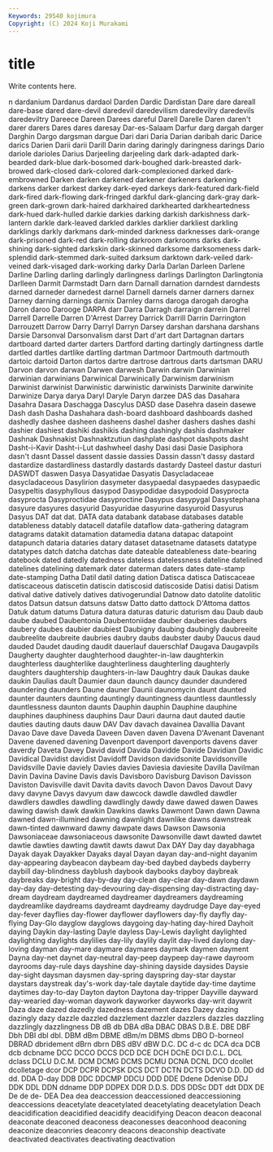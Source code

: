 ```yaml
---
Keywords: 29540 kojimura
Copyright: (C) 2024 Koji Murakami
---
```


# title

Write contents here.



n dardanium
Dardanus dardaol Darden Dardic Dardistan Dare dare dareall dare-base dared
dare-devil daredevil daredevilism daredevilry daredevils daredeviltry Dareece Dareen Darees dareful
Darell Darelle Daren daren't darer darers Dares dares daresay Dar-es-Salaam
Darfur darg dargah darger Darghin Dargo dargsman dargue Dari dari
Daria Darian daribah daric Darice darics Darien Darii darii Darill
Darin daring daringly daringness darings Dario dariole darioles Darius Darjeeling
darjeeling dark dark-adapted dark-bearded dark-blue dark-bosomed dark-boughed dark-breasted dark-browed dark-closed
dark-colored dark-complexioned darked dark-embrowned Darken darken darkened darkener darkeners darkening
darkens darker darkest darkey dark-eyed darkeys dark-featured dark-field dark-fired dark-flowing
dark-fringed darkful dark-glancing dark-gray dark-green dark-grown dark-haired darkhaired darkhearted darkheartedness
dark-hued dark-hulled darkie darkies darking darkish darkishness dark-lantern darkle dark-leaved
darkled darkles darklier darkliest darkling darklings darkly darkmans dark-minded darkness
darknesses dark-orange dark-prisoned dark-red dark-rolling darkroom darkrooms darks dark-shining dark-sighted
darkskin dark-skinned darksome darksomeness dark-splendid dark-stemmed dark-suited darksum darktown dark-veiled
dark-veined dark-visaged dark-working darky Darla Darlan Darleen Darlene Darline Darling
darling darlingly darlingness darlings Darlington Darlingtonia Darlleen Darmit Darmstadt Darn
darn Darnall darnation darndest darndests darned darneder darnedest darnel Darnell
darnels darner darners darnex Darney darning darnings darnix Darnley darns
daroga darogah darogha Daron daroo Darooge DARPA darr Darra Darragh
darraign darrein Darrel Darrell Darrelle Darren D'Arrest Darrey Darrick Darrill
Darrin Darrington Darrouzett Darrow Darry Darryl Darryn Darsey darshan darshana
darshans Darsie Darsonval Darsonvalism darst Dart d'art dart Dartagnan dartars
dartboard darted darter darters Dartford darting dartingly dartingness dartle dartled
dartles dartlike dartling dartman Dartmoor Dartmouth dartmouth dartoic dartoid Darton
dartos dartre dartrose dartrous darts dartsman DARU Darvon darvon darwan
Darwen darwesh Darwin darwin Darwinian darwinian darwinians Darwinical Darwinically Darwinism
darwinism Darwinist darwinist Darwinistic darwinistic darwinists Darwinite darwinite Darwinize Darya
darya Daryl Daryle Daryn darzee DAS das Dasahara Dasahra Dasara
Daschagga Dascylus DASD dase Dasehra dasein dasewe Dash dash Dasha
Dashahara dash-board dashboard dashboards dashed dashedly dashee dasheen dasheens dashel
dasher dashers dashes dashi dashier dashiest dashiki dashikis dashing dashingly
dashis dashmaker Dashnak Dashnakist Dashnaktzutiun dashplate dashpot dashpots dasht Dasht-i-Kavir
Dasht-i-Lut dashwheel dashy Dasi dasi Dasie Dasiphora dasn't dasnt Dassel
dassent dassie dassies Dassin dassn't dassy dastard dastardize dastardliness dastardly
dastards dastardy Dasteel dastur dasturi DASWDT daswen Dasya Dasyatidae Dasyatis
Dasycladaceae dasycladaceous Dasylirion dasymeter dasypaedal dasypaedes dasypaedic Dasypeltis dasyphyllous dasypod
Dasypodidae dasypodoid Dasyprocta dasyprocta Dasyproctidae dasyproctine Dasypus dasypygal Dasystephana dasyure
dasyures dasyurid Dasyuridae dasyurine dasyuroid Dasyurus Dasyus DAT dat dat.
DATA data databank database databases datable datableness datably datacell datafile
dataflow data-gathering datagram datagrams datakit datamation datamedia datana datapac datapoint
datapunch dataria dataries datary dataset datasetname datasets datatype datatypes datch
datcha datchas date dateable dateableness date-bearing datebook dated datedly datedness
dateless datelessness dateline datelined datelines datelining datemark dater daterman daters
dates date-stamp date-stamping Datha Datil datil dating dation Datisca datisca
Datiscaceae datiscaceous datiscetin datiscin datiscosid datiscoside Datisi datisi Datism datival
dative datively datives dativogerundial Datnow dato datolite datolitic datos Datsun
datsun datsuns datsw Datto datto dattock D'Attoma dattos Datuk datum
datums Datura datura daturas daturic daturism dau Daub daub daube
daubed Daubentonia Daubentoniidae dauber dauberies daubers daubery daubes daubier daubiest
Daubigny daubing daubingly daubreeite daubreelite daubreite daubries daubry daubs daubster
dauby Daucus daud dauded Daudet dauding daudit dauerlauf dauerschlaf Daugava
Daugavpils Daugherty daughter daughterhood daughter-in-law daughterkin daughterless daughterlike daughterliness daughterling
daughterly daughters daughtership daughters-in-law Daughtry dauk Daukas dauke daukin Daulias
dault Daumier daun daunch dauncy daunder daundered daundering daunders Daune
dauner Daunii daunomycin daunt daunted daunter daunters daunting dauntingly dauntingness
dauntless dauntlessly dauntlessness daunton daunts Dauphin dauphin Dauphine dauphine dauphines
dauphiness dauphins Daur Dauri daurna daut dauted dautie dauties dauting
dauts dauw DAV Dav davach davainea Davallia Davant Davao Dave
dave Daveda Daveen Daven daven Davena D'Avenant Davenant Davene davened
davening Davenport davenport davenports davens daver daverdy Daveta Davey David
david Davida Davidde Davide Davidian Davidic Davidical Davidist davidist Davidoff
Davidson davidsonite Davidsonville Davidsville Davie daviely Davies davies Daviesia daviesite
Davilla Davilman Davin Davina Davine Davis davis Davisboro Davisburg Davison
Davisson Daviston Davisville davit Davita davits davoch Davon Davos Davout
Davy davy davyne Davys davyum daw dawcock dawdle dawdled dawdler
dawdlers dawdles dawdling dawdlingly dawdy dawe dawed dawen Dawes dawing
dawish dawk dawkin Dawkins dawks Dawmont Dawn dawn Dawna dawned
dawn-illumined dawning dawnlight dawnlike dawns dawnstreak dawn-tinted dawnward dawny dawpate
daws Dawson Dawsonia Dawsoniaceae dawsoniaceous dawsonite Dawsonville dawt dawted dawtet
dawtie dawties dawting dawtit dawts dawut Dax DAY Day day
dayabhaga Dayak dayak Dayakker Dayaks dayal Dayan dayan day-and-night dayanim
day-appearing daybeacon daybeam day-bed daybed daybeds dayberry daybill day-blindness dayblush
daybook daybooks dayboy daybreak daybreaks day-bright day-by-day day-clean day-clear day-dawn
daydawn day-day day-detesting day-devouring day-dispensing day-distracting day-dream daydream daydreamed daydreamer
daydreamers daydreaming daydreamlike daydreams daydreamt daydreamy daydrudge Daye day-eyed day-fever
dayflies day-flower dayflower dayflowers day-fly dayfly day-flying Day-Glo dayglow dayglows
daygoing day-hating day-hired Dayhoit daying Daykin day-lasting Dayle dayless Day-Lewis
daylight daylighted daylighting daylights daylilies day-lily daylily daylit day-lived daylong
day-loving dayman day-mare daymare daymares daymark daymen dayment Dayna day-net
daynet day-neutral day-peep daypeep day-rawe dayroom dayrooms day-rule days dayshine
day-shining dayside daysides Daysie day-sight daysman daysmen day-spring dayspring day-star
daystar daystars daystreak day's-work day-tale daytale daytide day-time daytime daytimes
day-to-day Dayton dayton Daytona day-tripper Dayville dayward day-wearied day-woman daywork
dayworker dayworks day-writ daywrit Daza daze dazed dazedly dazedness dazement
dazes Dazey dazing dazingly dazy dazzle dazzled dazzlement dazzler dazzlers
dazzles dazzling dazzlingly dazzlingness DB dB db DBA dBa DBAC
DBAS D.B.E. DBE DBF Dbh DBI dbl dbl. DBM dBm
DBME dBm/m DBMS dbms DBO D-borneol DBRAD dbridement dBrn dbrn
DBS dBV dBW D.C. DC d-c dc DCA dca DCB
dcb dcbname DCC DCCO DCCS DCD DCE DCH DChE DCI
D.C.L. DCL dclass DCLU D.C.M. DCM DCMG DCMS DCMU DCNA
DCNL DCO dcollet dcolletage dcor DCP DCPR DCPSK DCS DCT
DCTN DCTS DCVO D.D. DD dd dd. DDA D-day DDB
DDC DDCMP DDCU DDD DDE Ddene Ddenise DDJ DDK DDL
DDN ddname DDP DDPEX DDR D.D.S. DDS DDSc DDT ddt
DDX DE De de de- DEA Dea dea deaccession deaccessioned
deaccessioning deaccessions deacetylate deacetylated deacetylating deacetylation Deach deacidification deacidified deacidify
deacidifying Deacon deacon deaconal deaconate deaconed deaconess deaconesses deaconhood deaconing
deaconize deaconries deaconry deacons deaconship deactivate deactivated deactivates deactivating deactivation

